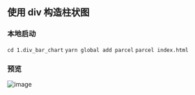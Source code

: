 ## 使用 div 构造柱状图

### 本地启动
`cd 1.div_bar_chart`
`yarn global add parcel`
`parcel index.html`

### 预览
![image](https://github.com/stupidehorizon/learn-d3/raw/master/img/1.1.png)